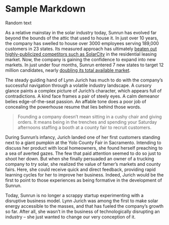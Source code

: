 # Sample Markdown

Random text

As a relative mainstay in the solar industry today, Sunrun has evolved far beyond the bounds of the attic that used to house it. In just over 10 years, the company has swelled to house over 3000 employees serving 189,000 customers in 23 states. Its measured approach has ultimately [beaten out highly-publicized competitors such as SolarCity](https://www.investors.com/gdpr-agreement/?back_url=https%3A%2F%2Fwww.investors.com%2Fnews%2Ftechnology%2Fsunrun-overtakes-teslas-solar-city-as-top-solar-lease-firm%2F) in the residential leasing market. Now, the company is gaining the confidence to expand into new markets. In just under four months, Sunrun entered 7 new states to target 12 million candidates, nearly [doubling its total available market](https://investors.sunrun.com/).

The steady guiding hand of Lynn Jurich has much to do with the company’s successful navigation through a volatile industry landscape. A cursory glance paints a complex picture of Jurich’s character, which appears full of contradictions. A kind face frames a pair of steely eyes. A calm demeanor belies edge-of-the-seat passion. An affable tone does a poor job of concealing the powerhouse resume that lies behind those words.

> Founding a company doesn’t mean sitting in a cushy chair and giving orders. It means being in the trenches and spending your Saturday afternoons staffing a booth at a county fair to recruit customers.

During Sunrun’s infancy, Jurich landed one of her first customers standing next to a giant pumpkin at the Yolo County Fair in Sacramento. Intending to discuss her product with local homeowners, she found herself preaching to a sea of averted gazes. The few that paid attention seemed to do so just to shoot her down. But when she finally persuaded an owner of a trucking company to try solar, she realized the value of famer’s markets and county fairs. Here, she could receive quick and direct feedback, providing rapid learning cycles for her to improve her business. Indeed, Jurich would be the first to point to those experiences as being formative in the development of Sunrun.

Today, Sunrun is no longer a scrappy startup experimenting with a disruptive business model. Lynn Jurich was among the first to make solar energy accessible to the masses, and that has fueled the company’s growth so far. After all, she wasn’t in the business of technologically disrupting an industry – she just wanted to change our very conception of it.